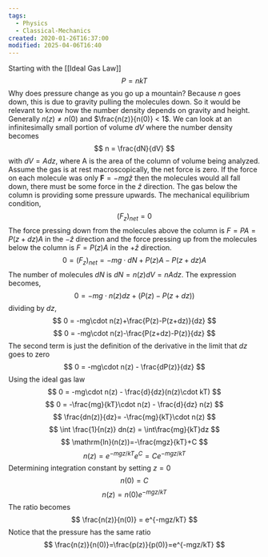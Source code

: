 ```yaml
---
tags:
  - Physics
  - Classical-Mechanics
created: 2020-01-26T16:37:00
modified: 2025-04-06T16:40
---
```

Starting with the [[Ideal Gas Law]]
$$
P = nkT
$$
Why does pressure change as you go up a mountain? Because $n$ goes down, this is due to gravity pulling the molecules down. So it would be relevant to know how the number density depends on gravity and height. Generally $n(z) \neq n(0)$ and $\frac{n(z)}{n(0)} < 1$. We can look at an infinitesimally small portion of volume $dV$ where the number density becomes
$$
n = \frac{dN}{dV}
$$
with $dV = Adz$, where A is the area of the column of volume being analyzed. Assume the gas is at rest macroscopically, the net force is zero. If the force on each molecule was only $\mathbf{F} = -mg\hat{z}$ then the molecules would all fall down, there must be some force in the $\hat{z}$ direction. The gas below the column is providing some pressure upwards. The mechanical equilibrium condition, 
$$
(F_z)_{net} = 0
$$
The force pressing down from the molecules above the column is $F = PA = P(z+dz)A$ in the $-\hat{z}$ direction and the force pressing up from the molecules below the column is $F = P(z)A$ in the $+\hat{z}$ direction.
$$
0 = (F_z)_{net} = -mg\cdot dN + P(z)A - P(z+dz)A
$$
The number of molecules $dN$ is $dN = n(z) dV = nAdz$. The expression becomes,
$$
0 = -mg\cdot n(z)dz + (P(z)-P(z+dz))
$$
dividing by $dz$,
$$
0 = -mg\cdot n(z)+\frac{P(z)-P(z+dz)}{dz}
$$
$$
0 = -mg\cdot n(z)-\frac{P(z+dz)-P(z)}{dz}
$$
The second term is just the definition of the derivative in the limit that $dz$ goes to zero
$$
0 = -mg\cdot n(z) - \frac{dP(z)}{dz}
$$
Using the ideal gas law
$$
0 = -mg\cdot n(z) - \frac{d}{dz}(n(z)\cdot kT)
$$
$$
0 = -\frac{mg}{kT}\cdot n(z) - \frac{d}{dz} n(z)
$$
$$
\frac{dn(z)}{dz}= -\frac{mg}{kT}\cdot n(z)
$$
$$
\int \frac{1}{n(z)} dn(z) = \int\frac{mg}{kT}dz
$$
$$
\mathrm{ln}(n(z))=-\frac{mgz}{kT}+C
$$
$$
n(z) = e^{-mgz/kT}e^{C}=Ce^{-mgz/kT}
$$
Determining integration constant by setting $z=0$
$$
n(0) = C
$$
$$
n(z) = n(0)e^{-mgz/kT}
$$
The ratio becomes
$$
\frac{n(z)}{n(0)} = e^{-mgz/kT}
$$
Notice that the pressure has the same ratio
$$
\frac{n(z)}{n(0)}=\frac{p(z)}{p(0)}=e^{-mgz/kT}
$$
